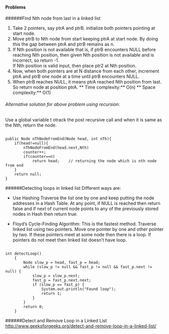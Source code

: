 #### Problems

######Find Nth node from last in a linked list

  1. Take 2 pointers, say ptrA and ptrB. initialize both pointers pointing at start node.
  2. Move ptrB to Nth node from start keeping ptrA at start node. By doing this the gap between ptrA and ptrB remains as n.
  3.  If Nth position is not available that is, if ptrB encounters NULL before reaching Nth position, then given Nth position is not available and is incorrect, so return -1.</br>
    If Nth position is valid input, then place ptr2 at Nth position.
  4. Now, when both pointers are at N distance from each other, increment ptrA and ptrB one node at a time until ptrB encounters NULL.
  5. When ptrB reaches NULL, it means ptrA reached Nth position from last. So return node at position ptrA.
  ** Time complexity:** O(n) 
  ** Space complexity:** O(1)
  
###### Alternative solution for above problem using recursion:
Use a global variable t otrack the post  recursive call and when it is same as the Nth, return the node.

<pre><code>
public Node nThNodeFromEnd(Node head, int nTh){
    if(head!=null){
        nThNodeFromEnd(head.next,Nth)
        counter++;
        if(counter==n)
            return head;	// returning the node which is nth node from end	
    }
    return null;
}
</code></pre>

######Detecting loops in linked list
Different ways are:
* Use Hashing
Traverse the list one by one and keep putting the node addresses in a Hash Table. At any point, if NULL is reached then return false and if next of current node points to any of the previously stored nodes in Hash then return true.

* Floyd’s Cycle-Finding Algorithm:
This is the fastest method. Traverse linked list using two pointers.  Move one pointer by one and other pointer by two.  If these pointers meet at some node then there is a loop.  If pointers do not meet then linked list doesn’t have loop.
<pre><code>
int detectLoop()
    {
        Node slow_p = head, fast_p = head;
        while (slow_p != null && fast_p != null && fast_p.next != null) {
            slow_p = slow_p.next;
            fast_p = fast_p.next.next;
            if (slow_p == fast_p) {
                System.out.println("Found loop");
                return 1;
            }
        }
        return 0;
    }
</code></pre>

######Detect and Remove Loop in a Linked List
http://www.geeksforgeeks.org/detect-and-remove-loop-in-a-linked-list/